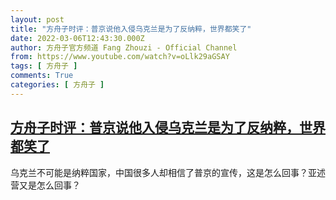 ```yaml
---
layout: post
title: "方舟子时评：普京说他入侵乌克兰是为了反纳粹，世界都笑了"
date: 2022-03-06T12:43:30.000Z
author: 方舟子官方频道 Fang Zhouzi - Official Channel
from: https://www.youtube.com/watch?v=oLlk29aGSAY
tags: [ 方舟子 ]
comments: True
categories: [ 方舟子 ]
---
```

<!--1646570610000-->
[方舟子时评：普京说他入侵乌克兰是为了反纳粹，世界都笑了](https://www.youtube.com/watch?v=oLlk29aGSAY)
------

<div>
乌克兰不可能是纳粹国家，中国很多人却相信了普京的宣传，这是怎么回事？亚述营又是怎么回事？
</div>
